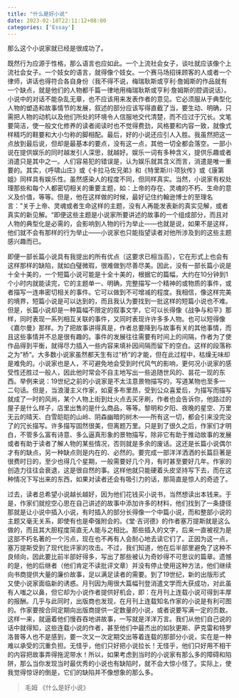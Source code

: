 ```yaml
---
title: "什么是好小说"
date: 2023-02-18T22:11:12+08:00
categories: ['Essay']
---
```

那么这个小说家就已经是很成功了。

既然行为应源于性格，那么语言也应如此。一个上流社会女子，谈吐就应该像个上流社会女子。一个妓女的语言，就得像个妓女。一个赛马场招徕顾客的人或者一个律师，讲话也得符合各自身份（我不得不说，梅瑞耿斯或亨利·詹姆斯的作品就有一个缺点，就是他们的人物都千篇一律地用梅瑞耿斯或亨利·詹姆斯的腔调说话）。小说中的对话不能杂乱无章，也不应该用来发表作者的意见。它必须服从于典型化人物的塑造和故事情节的发展，叙述的部分应该写得直截了当，要生动、明确，只需把人物的动机以及他们所处的环境令人信服地交代清楚，而不应过于冗长。文笔要简洁，使一般文化修养的读者阅读时也不觉得费劲，风格要和内容一致，就像式样精巧的鞋要和大小匀称的脚相配。最后，好的小说还应引人入胜。我虽然把这一点放到最后说，但却是最基本的要点，没有这一点，其他一切全都会落空。一部小说在提供娱乐的同时越发引人深思，就越好。娱乐一词有多种含义，提供乐趣或者消遣只是其中之一。人们容易犯的错误是，认为娱乐就其含义而言，消遣是唯一重要的。其实，《呼啸山庄》或《卡拉马佐兄弟》和《特里斯川·项狄传》或《康第姐》同样具有娱乐性。虽然感染人的程度不同，但同样真实。当然，小说家有权处理那些和每个人都密切相关的重要主题，如：上帝的存在、灵魂的不朽、生命的意义及价值，等等。但是，他在这样做的时候，最好记住约翰逊博士的至理名言：”关于上帝、灵魂或者生命这样的主题，没有人再能发表新的真实见解，或者真实的新见解。“即便这些主题是小说家所要讲述的故事的一个组成部分，而且对人物的典型化是必需的，会影响到人物的行为举止——也就是说，如果不是这样，他们就不会有那样的行为举止——小说家也只能指望读者对他所涉及到的这些主题感兴趣而已。

即便一部长篇小说具有我提出的所有优点（这要求已相当高），它在形式上也会有这样那样的缺陷，就如白璧微瑕，很难做到尽善尽美。因此，没有一部长篇小说是十全十美的，一个短篇小说可能是十全十美的，根据它的篇幅，大约在10分钟到1个小时内就能读完，它的主题单一、明确，完整描写一个精神的或物质的事件，或者描写一连串密切相关的事件。它可以做到不可增减的程度。我相信，像这样完美的境界，短篇小说是可以达到的，而且我认为要找到一批这样的短篇小说也不难。但是，长篇小说却是一种篇幅不限定的叙事文学，它可以长得像《战争与和平》那样，同时表现一系列相互关联的事件，又同时表现许许多多人物。也可以短得像《嘉尔曼》那样。为了把故事讲得真是，作者总要降到与故事有关的其他事情，而且这些事情并不总是很有趣的。事件的发展往往需要有时间上的间隔，作者为了使作品得到平衡，就得尽力插入一些内容来填补因间隔而留下的空白。这样的段落称之为”桥“。大多数小说家虽然都天生有过”桥“的才能，但在此过程中，枯燥无味却是难免的。小说家也是人，不可避免地会受到时代风气的影响，更何况小说家的感受性还胜过一般人，因此他时常会不自主地写出一些追随世风的、昙花一现的东西。举例来说：19世纪之前的小说家是不太注意景物描写的，写道某物也至多一二句话。但是，当浪漫主义作家，如夏多布里昂，受到公众喜爱后，为描写而描写就成了一时的风尚，某个人物上街到灶火点去买牙刷，作者也会告诉你，他路过的屋子是什么样子，店里出售的是什么商品，等等。黎明和夕阳、夜晚的星空、万里无云的晴天、白雪皑皑的山岭、阴森幽暗的树木——所有这一切，都会引来没完没了的冗长描写。许多描写固然很美，但离题万里。只是到了很久之后，作家们才明白，不管多么富有诗意、多么逼真形象的景物描写，除非它有助于推动故事的发展或者有助于读者了解人物的某些情况，否则就是多余的废话。这还是长篇小说偶尔才有的缺点，另一种缺点则是内在的、必然的。要完成一部洋洋洒洒的长篇巨著是很费时日的，至少也得几个星期，一般需要好几个月，有时甚至要好几年。作家的创造力往往会衰退，这是很自然的事。这样他就只能硬着头皮坚持写下去，而在这种情况下写出来的东西，如果对读者还会有吸引力的话，那简直是惊人的奇迹了。

过去，读者总希望小说越长越好，因为他们花钱买小说书，当然想读出本钱来。于是，作家们就挖空心思在自己讲述的故事中添加许多的材料，他们找到了一条捷径那就是让小说中插入小说，有时插入的部分长得像一个中篇小说，而和整部小说的主题又毫无关系，即使有也是牵强附会的。《堂·吉诃德》的作者塞万提斯就是这么做的，而且其大胆程度简直无人能与之相比。那些插入的文字，后来一直被视为是这部不朽名著的一个污点，现在也不再有人会耐心地去读它们了。正因为这一点，塞万提斯受到了现代批评家的攻击。不过，我们知道，他在后半部里避免了这种不良倾向，因此要比前半部好得多，写出了那些被认为奇妙得不可思议的篇章。遗憾的是，他的后继者（他们肯定不读批评文章）并没有停止使用这种方法，他们继续向书商提供大量的廉价故事，足以满足读者的需要。到了19世纪，新的出版形式又使小说家面临新的诱惑。月刊因为用很大篇幅刊登消遣文学而大获成功，对此虽有人嗤之以鼻，但它却为小说作者提供好机会，即：在月刊上连载小说可得到丰厚的报酬。几乎与此同时，出版商也发现，在月刊上连载知名作家的小说是有利可图的。作家要按合同定期向出版商提供一定数量的小说，或者说要写满一定的页数。这样一来，就逼着他们慢吞吞地讲故事，一写就是洋洋万言。我们从他们自己说的话中就得知，这些连载小说的作者，甚至他们中最杰出的如狄更斯、萨克雷和特罗洛普等人也不是感到，要一次又一次定期交出等着连载的那部分小说，实在是一种难以承受的沉重负担。无怪乎，他们只好把小说拉长！无怪乎，他们只好用不相干的内容把故事弄得拖泥带水！所以，如果考虑到当时的小说家有那么多的障碍和陷阱，那么当你发现当时最优秀的小说也有缺陷时，就不会大惊小怪了。实际上，使我觉得惊讶的倒是，它们的缺陷并不像想象的那么多。

> 毛姆 《什么是好小说》
